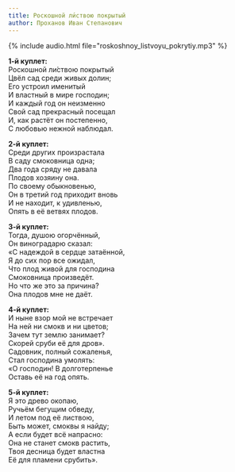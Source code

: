 ```yaml
---
title: Роскошной ли́ствою покрытый
author: Проханов Иван Степанович
---
```

{% include audio.html file="roskoshnoy_listvoyu_pokrytiy.mp3" %}

**1-й куплет:**  
Роскошной ли́ствою покрытый  
Цвёл сад среди живых долин;  
Его устроил именитый  
И властный в мире господин;  
И каждый год он неизменно  
Свой сад прекрасный посещал  
И, как растёт он постепенно,  
С любовью нежной наблюдал.

**2-й куплет:**  
Среди других произрастала  
В саду смоковница одна;  
Два года сряду не давала  
Плодов хозяину она.  
По своему обыкновенью,  
Он в третий год приходит вновь  
И не находит, к удивленью,  
Опять в её ветвях плодов.

**3-й куплет:**  
Тогда, душою огорчённый,  
Он виноградарю сказал:  
«С надеждой в сердце затаённой,  
Я до сих пор все ожидал,  
Что плод живой для господина  
Смоковница произведёт.  
Но что же это за причина?  
Она плодов мне не даёт.

**4-й куплет:**  
И ныне взор мой не встречает  
На ней ни смокв и ни цветов;  
Зачем тут землю занимает?  
Скорей сруби её для дров».  
Садовник, полный сожаленья,  
Стал господина умолять:  
«О господин! В долготерпенье  
Оставь её на год опять.

**5-й куплет:**  
Я это древо окопаю,  
Ручьём бегущим обведу,  
И летом под её листвою,  
Быть может, смоквы я найду;  
А если будет всё напрасно:  
Она не станет смокв растить,  
Твоя десница будет властна  
Её для пламени срубить».
